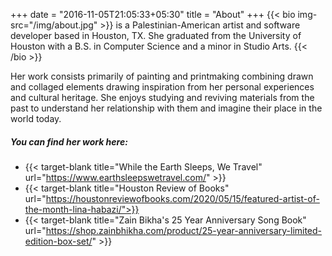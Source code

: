 +++
date = "2016-11-05T21:05:33+05:30"
title = "About"
+++
{{< bio img-src="/img/about.jpg" >}}
is a Palestinian-American artist and software developer based in Houston, TX. She graduated from the University of Houston with a B.S. in Computer Science and a minor in Studio Arts. 
{{< /bio >}}

Her work consists primarily of painting and printmaking combining drawn and collaged elements drawing inspiration from her personal experiences and cultural heritage. She enjoys studying and reviving materials from the past to understand her relationship with them and imagine their place in the world today.


##### You can find her work here:
* {{< target-blank title="While the Earth Sleeps, We Travel" url="https://www.earthsleepswetravel.com/" >}}
* {{< target-blank title="Houston Review of Books" url="https://houstonreviewofbooks.com/2020/05/15/featured-artist-of-the-month-lina-habazi/">}}
* {{< target-blank title="Zain Bikha's 25 Year Anniversary Song Book" url="https://shop.zainbhikha.com/product/25-year-anniversary-limited-edition-box-set/" >}}